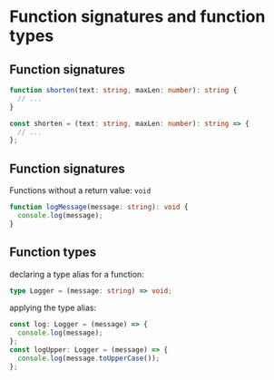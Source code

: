 # Function signatures and function types

## Function signatures

```ts
function shorten(text: string, maxLen: number): string {
  // ...
}
```

```ts
const shorten = (text: string, maxLen: number): string => {
  // ...
};
```

## Function signatures

Functions without a return value: `void`

```ts
function logMessage(message: string): void {
  console.log(message);
}
```

## Function types

declaring a type alias for a function:

```ts
type Logger = (message: string) => void;
```

applying the type alias:

```ts
const log: Logger = (message) => {
  console.log(message);
};
const logUpper: Logger = (message) => {
  console.log(message.toUpperCase());
};
```

